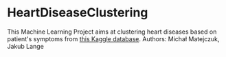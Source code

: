 # HeartDiseaseClustering

This Machine Learning Project aims at clustering heart diseases based on patient's symptoms from [this Kaggle database](https://www.kaggle.com/datasets/kingabzpro/heart-disease-patients?select=heart_disease_patients.csv).
Authors: Michał Matejczuk, Jakub Lange
